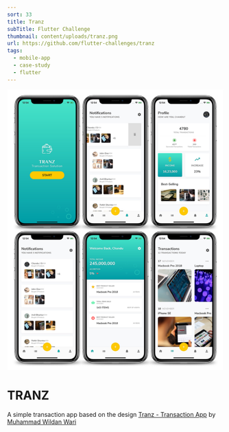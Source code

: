 ```yaml
---
sort: 33
title: Tranz
subTitle: Flutter Challenge
thumbnail: content/uploads/tranz.png
url: https://github.com/flutter-challenges/tranz
tags:
  - mobile-app
  - case-study
  - flutter
---
```


![Tranz](content/uploads/tranz-screens.png)

# TRANZ

A simple transaction app based on the design [Tranz - Transaction App](https://www.uplabs.com/posts/tranz-transaction-app) by [Muhammad Wildan Wari](https://www.uplabs.com/wildanwari)
